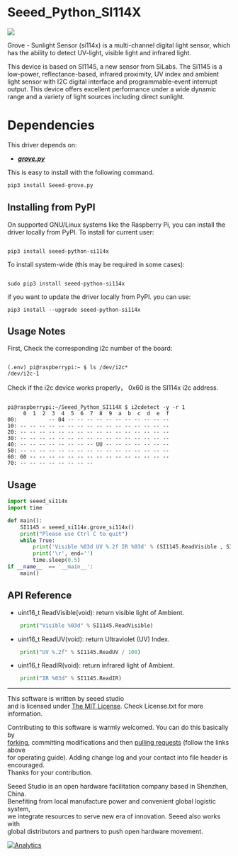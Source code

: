 # Seeed_Python_SI114X

![](https://camo.githubusercontent.com/0b16b004205798245778945edb73f36c7e5d7adf/68747470733a2f2f73746174696373332e736565656473747564696f2e636f6d2f696d616765732f70726f647563742f313031303230303839253230312e6a7067)

Grove - Sunlight Sensor (si114x) is a multi-channel digital light sensor, which has the ability to detect UV-light, visible light and infrared light.

This device is based on SI1145, a new sensor from SiLabs. The Si1145 is a low-power, reflectance-based, infrared proximity, UV index and ambient light sensor with I2C digital interface and programmable-event interrupt output. This device offers excellent performance under a wide dynamic range and a variety of light sources including direct sunlight.

# Dependencies

This driver depends on:
- [***grove.py***](https://github.com/Seeed-Studio/grove.py)

This is easy to install with the following command.

```python
pip3 install Seeed-grove.py
```
 
## Installing from PyPI

On supported GNU/Linux systems like the Raspberry Pi, you can install the driver locally from PyPI. To install for current user:

```

pip3 install seeed-python-si114x

```

To install system-wide (this may be required in some cases):

```

sudo pip3 install seeed-python-si114x

```

if you want to update the driver locally from PyPI. you can use:

```
pip3 install --upgrade seeed-python-si114x
```

## Usage Notes

First, Check the corresponding i2c number of the board:

```

(.env) pi@raspberrypi:~ $ ls /dev/i2c*
/dev/i2c-1

```

Check if the i2c device works properly， 0x60 is the SI114x i2c address.
```

pi@raspberrypi:~/Seeed_Python_SI114X $ i2cdetect -y -r 1
     0  1  2  3  4  5  6  7  8  9  a  b  c  d  e  f
00:          -- 04 -- -- -- -- -- -- -- -- -- -- -- 
10: -- -- -- -- -- -- -- -- -- -- -- -- -- -- -- -- 
20: -- -- -- -- -- -- -- -- -- -- -- -- -- -- -- -- 
30: -- -- -- -- -- -- -- -- -- -- -- -- -- -- -- -- 
40: -- -- -- -- -- -- -- -- UU -- -- -- -- -- -- -- 
50: -- -- -- -- -- -- -- -- -- -- -- -- -- -- -- -- 
60: 60 -- -- -- -- -- -- -- -- -- -- -- -- -- -- -- 
70: -- -- -- -- -- -- -- --   

```

## Usage

```python
import seeed_si114x
import time

def main():
    SI1145 = seeed_si114x.grove_si114x()
    print("Please use Ctrl C to quit")
    while True:
        print('Visible %03d UV %.2f IR %03d' % (SI1145.ReadVisible , SI1145.ReadUV/100 , SI1145.ReadIR),end=" ")
        print('\r', end='')
        time.sleep(0.5)
if __name__  == '__main__':
    main()
```

## API Reference

- uint16_t ReadVisible(void): return visible light of Ambient.

```python
    print("Visible %03d" % SI1145.ReadVisible)
```

- uint16_t ReadUV(void): return Ultraviolet (UV) Index.

```python
    print("UV %.2f" % SI1145.ReadUV / 100)
```

- uint16_t ReadIR(void): return infrared light of Ambient.

```python
    print("IR %03d" % SI1145.ReadIR)
```
----

This software is written by seeed studio<br>
and is licensed under [The MIT License](http://opensource.org/licenses/mit-license.php). Check License.txt for more information.<br>

Contributing to this software is warmly welcomed. You can do this basically by<br>
[forking](https://help.github.com/articles/fork-a-repo), committing modifications and then [pulling requests](https://help.github.com/articles/using-pull-requests) (follow the links above<br>
for operating guide). Adding change log and your contact into file header is encouraged.<br>
Thanks for your contribution.

Seeed Studio is an open hardware facilitation company based in Shenzhen, China. <br>
Benefiting from local manufacture power and convenient global logistic system, <br>
we integrate resources to serve new era of innovation. Seeed also works with <br>
global distributors and partners to push open hardware movement.<br>


[![Analytics](https://ga-beacon.appspot.com/UA-46589105-3/Grove_LED_Bar)](https://github.com/igrigorik/ga-beacon)

